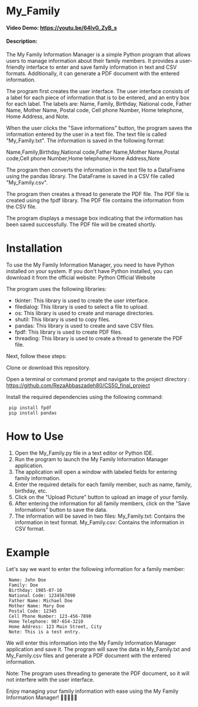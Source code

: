 # My_Family
#### Video Demo: <https://youtu.be/64IvG_ZyB_s>
#### Description:

The My Family Information Manager is a simple Python program that allows users to manage information about their family members. It provides a user-friendly interface to enter and save family information in text and CSV formats. Additionally, it can generate a PDF document with the entered information.

The program first creates the user interface. The user interface consists of a label for each piece of information that is to be entered, and an entry box for each label. The labels are: Name, Family, Birthday, National code, Father Name, Mother Name, Postal code, Cell phone Number, Home telephone, Home Address, and Note.

When the user clicks the "Save informations" button, the program saves the information entered by the user in a text file. The text file is called "My_Family.txt". The information is saved in the following format:

Name,Family,Birthday,National code,Father Name,Mother Name,Postal code,Cell phone Number,Home telephone,Home Address,Note

The program then converts the information in the text file to a DataFrame using the pandas library. The DataFrame is saved in a CSV file called "My_Family.csv".

The program then creates a thread to generate the PDF file. The PDF file is created using the fpdf library. The PDF file contains the information from the CSV file.

The program displays a message box indicating that the information has been saved successfully. The PDF file will be created shortly.

# Installation

To use the My Family Information Manager, you need to have Python installed on your system. If you don't have Python installed, you can download it from the official website: Python Official Website

The program uses the following libraries:

* tkinter: This library is used to create the user interface.
* filedialog: This library is used to select a file to upload.
* os: This library is used to create and manage directories.
* shutil: This library is used to copy files.
* pandas: This library is used to create and save CSV files.
* fpdf: This library is used to create PDF files.
* threading: This library is used to create a thread to generate the PDF file.

Next, follow these steps:

Clone or download this repository.

Open a terminal or command prompt and navigate to the project directory : https://github.com/RezaAbbaszadeh80/CS50_final_project

Install the required dependencies using the following command:

     pip install fpdf
     pip install pandas
     

# How to Use

1.  Open the My_Family.py file in a text editor or Python IDE.
2. Run the program to launch the My Family Information Manager application.
3. The application will open a window with labeled fields for entering family information.
4. Enter the required details for each family member, such as name, family, birthday, etc.
5. Click on the "Upload Picture" button to upload an image of your family.
6. After entering the information for all family members, click on the "Save Informations" button to save the data.
7. The information will be saved in two files:
    My_Family.txt: Contains the information in text format.
    My_Family.csv: Contains the information in CSV format.

# Example

Let's say we want to enter the following information for a family member:

     Name: John Doe 
     Family: Doe
     Birthday: 1985-07-10
     National Code: 1234567890
     Father Name: Michael Doe
     Mother Name: Mary Doe
     Postal Code: 12345
     Cell Phone Number: 123-456-7890
     Home Telephone: 987-654-3210
     Home Address: 123 Main Street, City
     Note: This is a test entry.

We will enter this information into the My Family Information Manager application and save it. The program will save the data in My_Family.txt and My_Family.csv files and generate a PDF document with the entered information.

Note: The program uses threading to generate the PDF document, so it will not interfere with the user interface.

Enjoy managing your family information with ease using the My Family Information Manager! 🏡👨‍👩‍👧‍👦
